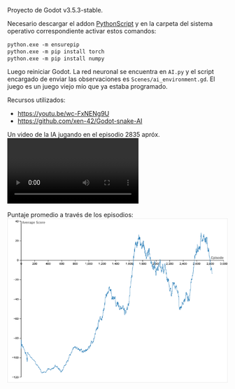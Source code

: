 Proyecto de Godot v3.5.3-stable.

Necesario descargar el addon [PythonScript](https://godotengine.org/asset-library/asset/179) y en la carpeta del sistema operativo correspondiente activar estos comandos:

```
python.exe -m ensurepip
python.exe -m pip install torch
python.exe -m pip install numpy
```

Luego reiniciar Godot. La red neuronal se encuentra en `AI.py` y el script encargado de enviar las observaciones es `Scenes/ai_environment.gd`. El juego es un juego viejo mío que ya estaba programado.

Recursos utilizados: 
- https://youtu.be/wc-FxNENg9U 
- https://github.com/xen-42/Godot-snake-AI

Un video de la IA jugando en el episodio 2835 apróx.
<video controls src="Neural Network.mp4" title="Title"></video>

Puntaje promedio a través de los episodios:
![alt text](puntaje_promedio.png)
